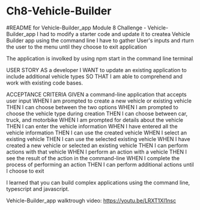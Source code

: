 # Ch8-Vehicle-Builder
#README for Vehicle-Builder_app
Module 8 Challenge - Vehicle-Builder_app 
I had to modify a starter code and update it to createa Vehicle Builder app using the command line 
I have to gather User's inputs and rturn the user to the menu until they choose to exit application

The application is involked by using npm start in the command line terminal 

USER STORY 
AS a developer
I WANT to update an existing application to include additional vehicle types
SO THAT I am able to comprehend and work with existing code bases.

ACCEPTANCE CRITERIA 
GIVEN a command-line application that accepts user input
WHEN I am prompted to create a new vehicle or existing vehicle
THEN I can choose between the two options
WHEN I am prompted to choose the vehicle type during creation
THEN I can choose between car, truck, and motorbike
WHEN I am prompted for details about the vehicle
THEN I can enter the vehicle information
WHEN I have entered all the vehicle information
THEN I can use the created vehicle
WHEN I select an existing vehicle
THEN I can use the selected existing vehicle
WHEN I have created a new vehicle or selected an existing vehicle
THEN I can perform actions with that vehicle
WHEN I perform an action with a vehicle
THEN I see the result of the action in the command-line
WHEN I complete the process of performing an action
THEN I can perform additional actions until I choose to exit

I learned that you can build complex applications using the command line, typescript and javascript.

Vehicle-Builder_app walktrough video: https://youtu.be/LRXT1XI1nsc
